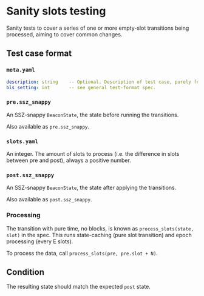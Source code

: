 # Sanity slots testing

Sanity tests to cover a series of one or more empty-slot transitions being
processed, aiming to cover common changes.

## Test case format

### `meta.yaml`

```yaml
description: string    -- Optional. Description of test case, purely for debugging purposes.
bls_setting: int       -- see general test-format spec.
```

### `pre.ssz_snappy`

An SSZ-snappy `BeaconState`, the state before running the transitions.

Also available as `pre.ssz_snappy`.

### `slots.yaml`

An integer. The amount of slots to process (i.e. the difference in slots between
pre and post), always a positive number.

### `post.ssz_snappy`

An SSZ-snappy `BeaconState`, the state after applying the transitions.

Also available as `post.ssz_snappy`.

### Processing

The transition with pure time, no blocks, is known as
`process_slots(state, slot)` in the spec. This runs state-caching (pure slot
transition) and epoch processing (every E slots).

To process the data, call `process_slots(pre, pre.slot + N)`.

## Condition

The resulting state should match the expected `post` state.
